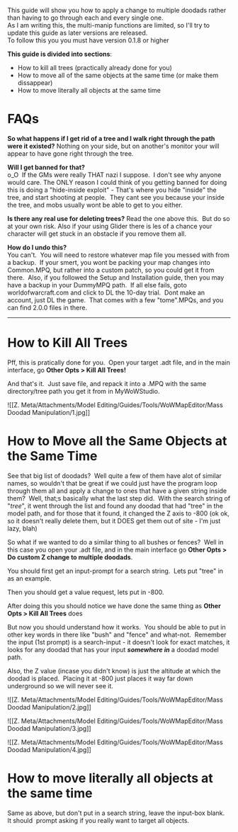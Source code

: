 This guide will show you how to apply a change to multiple doodads rather than having to go through each and every single one.  
As I am writing this, the multi-manip functions are limited, so I'll try to update this guide as later versions are released.  
To follow this you you must have version 0.1.8 or higher

  
**This guide is divided into sections**:
- How to kill all trees (practically already done for you)
- How to move all of the same objects at the same time (or make them dissappear)
- How to move literally all objects at the same time

# FAQs

**So what happens if I get rid of a tree and I walk right through the path were it existed?**
Nothing on your side, but on another's monitor your will appear to have gone right through the tree.  

**Will I get banned for that?**  
o_O  If the GMs were really THAT nazi I suppose.  I don't see why anyone would care.  The ONLY reason I could think of you getting banned for doing this is doing a "hide-inside exploit" - That's where you hide "inside" the tree, and start shooting at people.  They cant see you because your inside the tree, and mobs usually wont be able to get to you either.  

**Is there any real use for deleting trees?**
Read the one above this.  But do so at your own risk.  Also if your using Glider there is les of a chance your character will get stuck in an obstacle if you remove them all.  

**How do I undo this?**  
You can't.  You will need to restore whatever map file you messed with from a backup.  If your smert, you wont be packing your map changes into Common.MPQ, but rather into a custom patch, so you could get it from there.  Also, if you followed the Setup and Installation guide, then you may have a backup in your DummyMPQ path.  If all else fails, goto worldofwarcraft.com and click to DL the 10-day trial.  Dont make an account, just DL the game.  That comes with a few "tome".MPQs, and you can find 2.0.0 files in there.

---

# How to Kill All Trees

Pff, this is pratically done for you.  Open your target .adt file, and in the main interface, go **Other Opts > Kill All Trees!**

And that's it.  Just save file, and repack it into a .MPQ with the same directory/tree path you get it from in MyWoWStudio.

![[Z. Meta/Attachments/Model Editing/Guides/Tools/WoWMapEditor/Mass Doodad Manipulation/1.jpg]]

# How to Move all the Same Objects at the Same Time

See that big list of doodads?  Well quite a few of them have alot of similar names, so wouldn't that be great if we could just have the program loop through them all and apply a change to ones that have a given string inside them?  Well, that;s basically what the last step did.  With the search string of "_tree_", it went through the list and found any doodad that had "tree" in the model path, and for those that it found, it changed the Z axis to -800 (ok ok, so it doesn't really delete them, but it DOES get them out of site - I'm just lazy, blah)  
  
So what if we wanted to do a similar thing to all bushes or fences?  Well in this case you open your .adt file, and in the main interface go **Other Opts > Do custom Z change to multiple doodads**.

You should first get an input-prompt for a search string.  Lets put "tree" in as an example.  

Then you should get a value request, lets put in -800.

After doing this you should notice we have done the same thing as **Other Opts > Kill All Trees** does  
  
But now you should understand how it works.  You should be able to put in other key words in there like "bush" and "fence" and what-not.  Remember the input (1st prompt) is a search-input - it doesn't look for exact matches, it looks for any doodad that has your input **_somewhere in_** a doodad model path.  
  
Also, the Z value (incase you didn't know) is just the altitude at which the doodad is placed.  Placing it at -800 just places it way far down underground so we will never see it.

![[Z. Meta/Attachments/Model Editing/Guides/Tools/WoWMapEditor/Mass Doodad Manipulation/2.jpg]]

![[Z. Meta/Attachments/Model Editing/Guides/Tools/WoWMapEditor/Mass Doodad Manipulation/3.jpg]]

![[Z. Meta/Attachments/Model Editing/Guides/Tools/WoWMapEditor/Mass Doodad Manipulation/4.jpg]]

# How to move literally all objects at the same time

Same as above, but don't put in a search string, leave the input-box blank.  It should  prompt asking if you really want to target all objects.